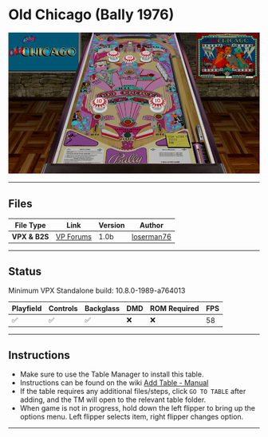 # Old Chicago (Bally 1976)

![Table Preview](../../images/vpx-oldchicago-preview.png)

---

## Files
| File Type | Link | Version | Author | 
|-----------|--------|----------|--------------|
| **VPX & B2S** | [VP Forums](https://www.vpforums.org/index.php?app=downloads&showfile=13266) | 1.0b | [loserman76](https://www.vpforums.org/index.php?showuser=41250) |

---

## Status 
Minimum VPX Standalone build: 10.8.0-1989-a764013

| Playfield | Controls | Backglass | DMD | ROM Required | FPS | 
|-----------|----------|-----------|-----|--------------|-----|
| :white_check_mark: | :white_check_mark: | :white_check_mark: | :x: | :x: | 58 |

---

## Instructions

- Make sure to use the Table Manager to install this table.
- Instructions can be found on the wiki [Add Table - Manual](https://github.com/LegendsUnchained/vpx-standalone-alp4k/wiki/%5B04%5D-%F0%9F%A7%A1-TM-%E2%80%90-Other-Features#add-table---manual)
- If the table requires any additional files/steps, click `GO TO TABLE` after adding, and the TM will open to the relevant table folder.
- When game is not in progress, hold down the left flipper to bring up the options menu. Left flipper selects item, right flipper changes option.
---

